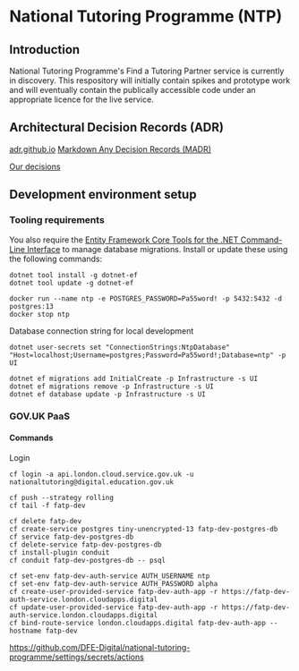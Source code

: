# National Tutoring Programme (NTP)

## Introduction

National Tutoring Programme's Find a Tutoring Partner service is currently in discovery. This respository will initially contain spikes and prototype work and will eventually contain the publically accessible code under an appropriate licence for the live service.

## Architectural Decision Records (ADR)

[adr.github.io](https://adr.github.io/)
[Markdown Any Decision Records (MADR)](https://adr.github.io/madr/)

[Our decisions](docs/decisions)

## Development environment setup

### Tooling requirements

You also require the [Entity Framework Core Tools for the .NET Command-Line Interface](https://www.nuget.org/packages/dotnet-ef/) to manage database migrations. Install or update these using the following commands:

```
dotnet tool install -g dotnet-ef
dotnet tool update -g dotnet-ef
```

```
docker run --name ntp -e POSTGRES_PASSWORD=Pa55word! -p 5432:5432 -d postgres:13
docker stop ntp
```

Database connection string for local development
```
dotnet user-secrets set "ConnectionStrings:NtpDatabase" "Host=localhost;Username=postgres;Password=Pa55word!;Database=ntp" -p UI
```

```
dotnet ef migrations add InitialCreate -p Infrastructure -s UI
dotnet ef migrations remove -p Infrastructure -s UI
dotnet ef database update -p Infrastructure -s UI
```

### GOV.UK PaaS

#### Commands

Login
```
cf login -a api.london.cloud.service.gov.uk -u nationaltutoring@digital.education.gov.uk
```

```
cf push --strategy rolling
cf tail -f fatp-dev

cf delete fatp-dev
cf create-service postgres tiny-unencrypted-13 fatp-dev-postgres-db
cf service fatp-dev-postgres-db
cf delete-service fatp-dev-postgres-db
cf install-plugin conduit
cf conduit fatp-dev-postgres-db -- psql

cf set-env fatp-dev-auth-service AUTH_USERNAME ntp
cf set-env fatp-dev-auth-service AUTH_PASSWORD alpha
cf create-user-provided-service fatp-dev-auth-app -r https://fatp-dev-auth-service.london.cloudapps.digital
cf update-user-provided-service fatp-dev-auth-app -r https://fatp-dev-auth-service.london.cloudapps.digital
cf bind-route-service london.cloudapps.digital fatp-dev-auth-app --hostname fatp-dev

```


https://github.com/DFE-Digital/national-tutoring-programme/settings/secrets/actions
